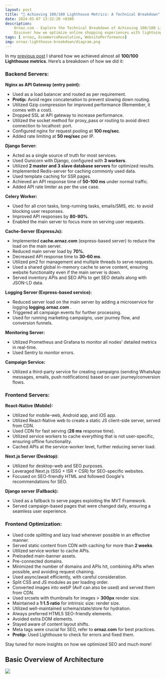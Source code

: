 ```yaml
---
layout: post
title: "🚀 Achieving 100/100 Lighthouse Metrics: A Technical Breakdown"
date: 2024-05-07 13:32:20 +0300
description: 
    Ornaz.com - Explore the Technical Breakdown of Achieving 100/100 Lighthouse Metrics. 
    Discover how we optimize online shopping experiences with lightning-fast performance and superior SEO solutions. 🚀💪 # Add post description (optional)
tags: [ ornaz, EcommerceRevolution, WebsitePerformance]
img: ornaz-lighthouse-breakdown/diagram.png
---
```

In my [previous post](https://ashutoshverma.com/ornaz-desktop-lighthouse-metrices/) I shared how we achieved almost all **100/100 Lighthouse metrics**. Here’s a breakdown of how we did it:

### **Backend Servers**:

**Nginx as API Gateway (entry point):**
- Used as a load balancer and routed as per requirement.
- **Protip:** Avoid regex concatenation to prevent slowing down routing.
- Utilized Gzip compression for improved performance (Remember, it comes with a cost).
- Dropped SSL at API gateway to increase performance.
- Utilized the socket method for proxy_pass or routing to avoid direct connection to localhost: port.
- Configured nginx for request pooling at **100 req/sec**.
- Added rate limiting at **50 req/sec** per IP.

**Django Server:**
- Acted as a single source of truth for most services.
- Used Gunicorn with Django, configured with **3 workers**.
- Utilized **2 master and 3 slave database servers** for optimized results.
- Implemented Redis-server for caching commonly used data.
- Used template caching for SSR pages.
- Achieved an API response time of **50-100 ms** under normal traffic.
- Added API rate limiter as per the use case.

**Celery Worker:**
- Used for all cron tasks, long-running tasks, emails/SMS, etc. to avoid blocking user responses.
- Improved API responses by **80-90%**.
- Enabled the main server to focus more on serving user requests.

**Cache-Server (ExpressJs):**
- Implemented **cache.ornaz.com** (express-based server) to reduce the load on the main server.
- Reduced main server load by **70%**.
- Decreased API response time to **30-60 ms**.
- Utilized pm2 for management and multiple threads to serve requests.
- Used a shared global in-memory cache to serve content, ensuring website functionality even if the main server is down.
- Served inventory APIs and SEO APIs to get SEO details along with JSON-LD data.

**Logging Server (Express-based service):**
- Reduced server load on the main server by adding a microservice for logging **logging.ornaz.com** .
- Triggered all campaign events for further processing.
- Used for running marketing campaigns, user journey flow, and conversion funnels.

**Monitoring Server:**
- Utilized Prometheus and Grafana to monitor all nodes' detailed metrics in real-time.
- Used Sentry to monitor errors.

**Campaign Service:**
- Utilized a third-party service for creating campaigns (sending WhatsApp messages, emails, push notifications) based on user journey/conversion flows.


### **Frontend Servers**:

**React-Native (Mobile):**
- Utilized for mobile-web, Android app, and iOS app.
- Utilized React-Native web to create a static JS client-side server, served from CDN.
- Used CDN for fast serving (**28 ms** response time).
- Utilized service workers to cache everything that is not user-specific, ensuring offline functionality.
- Cached APIs at the service-worker level, further reducing server load.

**Next.js Server (Desktop):**
- Utilized for desktop-web and SEO purposes.
- Leveraged Next.js (SSG + ISR + CSR) for SEO-specific websites.
- Focused on SEO-friendly HTML and followed Google's recommendations for SEO.

**Django server (Fallback):**
- Used as a fallback to serve pages exploiting the MVT Framework.
- Served campaign-based pages that were changed daily, ensuring a seamless user experience.

### **Frontend Optimization:**
- Used code splitting and lazy load whenever possible in an effective manner.
- Served static content from CDN with caching for more than **2 weeks**.
- Utilized service worker to cache APIs.
- Preloaded main-banner assets.
- Pre-connected domains.
- Minimized the number of domains and APIs hit, combining APIs when possible, and avoiding request chaining.
- Used async/await efficiently, with careful consideration.
- Split CSS and JS modules as per loading order.
- Converted images into webP (Avif can also be used) and served them from CDN.
- Used srcsets with thumbnails for images > **300px** render size.
- Maintained a **1:1.5 ratio** for intrinsic size: render size.
- Utilized well-maintained schema/state/store for hydration.
- Always preferred HTML5 SEO-friendly elements.
- Avoided extra DOM elements.
- Stayed aware of content layout shifts.
- Meta tags were crucial for SEO, refer to **ornaz.com** for best practices.
- **Protip:** Used Lighthouse to check for errors and fixed them.

Stay tuned for more insights on how we optimized SEO and much more!

## Basic Overview of Architecture

![](https://s3.ap-south-1.amazonaws.com/ashutoshverma.com/uploaded_assets/lighthouse-breakdown/79ead05f-3_iagram.png)

